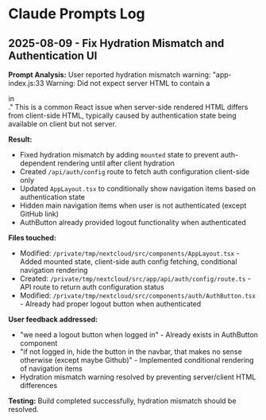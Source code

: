 # Claude Prompts Log

## 2025-08-09 - Fix Hydration Mismatch and Authentication UI

**Prompt Analysis:** User reported hydration mismatch warning: "app-index.js:33 Warning: Did not expect server HTML to contain a <div> in <div>." This is a common React issue when server-side rendered HTML differs from client-side HTML, typically caused by authentication state being available on client but not server.

**Result:** 
- Fixed hydration mismatch by adding `mounted` state to prevent auth-dependent rendering until after client hydration
- Created `/api/auth/config` route to fetch auth configuration client-side only
- Updated `AppLayout.tsx` to conditionally show navigation items based on authentication state
- Hidden main navigation items when user is not authenticated (except GitHub link)
- AuthButton already provided logout functionality when authenticated

**Files touched:**
- Modified: `/private/tmp/nextcloud/src/components/AppLayout.tsx` - Added mounted state, client-side auth config fetching, conditional navigation rendering
- Created: `/private/tmp/nextcloud/src/app/api/auth/config/route.ts` - API route to return auth configuration status
- Modified: `/private/tmp/nextcloud/src/components/auth/AuthButton.tsx` - Already had proper logout button when authenticated

**User feedback addressed:**
- "we need a logout button when logged in" - Already exists in AuthButton component
- "if not logged in, hide the button in the navbar, that makes no sense otherwise (except maybe Github)" - Implemented conditional rendering of navigation items
- Hydration mismatch warning resolved by preventing server/client HTML differences

**Testing:** Build completed successfully, hydration mismatch should be resolved.
